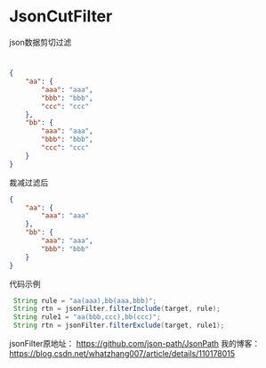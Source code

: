 # JsonCutFilter
json数据剪切过滤
# 	
```json
{
    "aa": {
        "aaa": "aaa",
        "bbb": "bbb",
        "ccc": "ccc"
    },
    "bb": {
        "aaa": "aaa",
        "bbb": "bbb",
        "ccc": "ccc"
    }
}
```
裁减过滤后
```json
{
    "aa": {
        "aaa": "aaa"
    },
    "bb": {
        "aaa": "aaa",
        "bbb": "bbb"
    }
}
```
代码示例
```java
 String rule = "aa(aaa),bb(aaa,bbb)";
 String rtn = jsonFilter.filterInclude(target, rule);
 String rule1 = "aa(bbb,ccc),bb(ccc)";
 String rtn = jsonFilter.filterExclude(target, rule1);
```
jsonFilter原地址： https://github.com/json-path/JsonPath
我的博客：https://blog.csdn.net/whatzhang007/article/details/110178015
